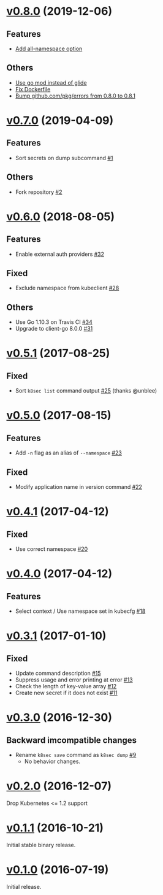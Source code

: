 # [v0.8.0](https://github.com/dtan4/k8sec/releases/tag/v0.8.0) (2019-12-06)

## Features

- [Add all-namespace option](https://github.com/wantedly/k8sec/pull/7)

## Others

- [Use go mod instead of glide](https://github.com/wantedly/k8sec/pull/4)
- [Fix Dockerfile](https://github.com/wantedly/k8sec/pull/5)
- [Bump github.com/pkg/errors from 0.8.0 to 0.8.1](https://github.com/wantedly/k8sec/pull/6)

# [v0.7.0](https://github.com/dtan4/k8sec/releases/tag/v0.7.0) (2019-04-09)

## Features

- Sort secrets on dump subcommand [#1](https://github.com/wantedly/k8sec/pull/1)

## Others

- Fork repository [#2](https://github.com/wantedly/k8sec/pull/2)

# [v0.6.0](https://github.com/dtan4/k8sec/releases/tag/v0.5.1) (2018-08-05)

## Features

- Enable external auth providers [#32](https://github.com/dtan4/k8stail/pull/32)

## Fixed

- Exclude namespace from kubeclient [#28](https://github.com/dtan4/k8sec/pull/28)

## Others

- Use Go 1.10.3 on Travis CI [#34](https://github.com/dtan4/k8stail/pull/34)
- Upgrade to client-go 8.0.0 [#31](https://github.com/dtan4/k8stail/pull/31)

# [v0.5.1](https://github.com/dtan4/k8sec/releases/tag/v0.5.1) (2017-08-25)

## Fixed

- Sort `k8sec list` command output [#25](https://github.com/dtan4/k8sec/pull/25) (thanks @unblee)

# [v0.5.0](https://github.com/dtan4/k8sec/releases/tag/v0.5.0) (2017-08-15)

## Features

- Add `-n` flag as an alias of `--namespace` [#23](https://github.com/dtan4/k8sec/pull/23)

## Fixed

- Modify application name in version command [#22](https://github.com/dtan4/k8sec/pull/22)

# [v0.4.1](https://github.com/dtan4/k8sec/releases/tag/v0.4.1) (2017-04-12)

## Fixed

- Use correct namespace [#20](https://github.com/dtan4/k8sec/pull/20)

# [v0.4.0](https://github.com/dtan4/k8sec/releases/tag/v0.4.0) (2017-04-12)

## Features

- Select context / Use namespace set in kubecfg [#18](https://github.com/dtan4/k8sec/pull/18)

# [v0.3.1](https://github.com/dtan4/k8sec/releases/tag/v0.3.1) (2017-01-10)

## Fixed

- Update command description [#15](https://github.com/dtan4/k8sec/pull/15)
- Suppress usage and error printing at error [#13](https://github.com/dtan4/k8sec/pull/13)
- Check the length of key-value array [#12](https://github.com/dtan4/k8sec/pull/12)
- Create new secret if it does not exist [#11](https://github.com/dtan4/k8sec/pull/11)

# [v0.3.0](https://github.com/dtan4/k8sec/releases/tag/v0.3.0) (2016-12-30)

## Backward imcompatible changes

- Rename `k8sec save` command as `k8sec dump` [#9](https://github.com/dtan4/k8sec/pull/9)
  - No behavior changes.

# [v0.2.0](https://github.com/dtan4/k8sec/releases/tag/v0.2.0) (2016-12-07)

Drop Kubernetes <= 1.2 support

# [v0.1.1](https://github.com/dtan4/k8sec/releases/tag/v0.1.1) (2016-10-21)

Initial stable binary release.

# [v0.1.0](https://github.com/dtan4/k8sec/releases/tag/v0.1.0) (2016-07-19)

Initial release.
